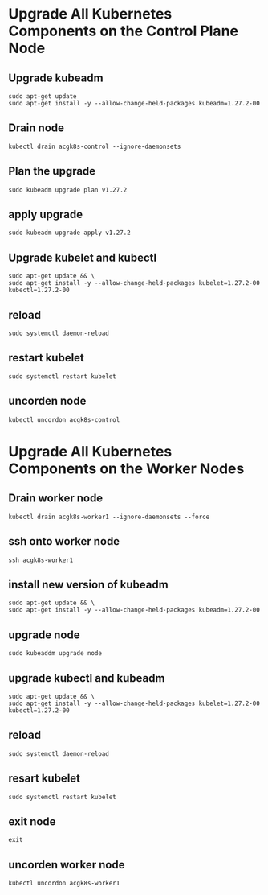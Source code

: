 # Upgrade All Kubernetes Components on the Control Plane Node

## Upgrade kubeadm

```
sudo apt-get update 
sudo apt-get install -y --allow-change-held-packages kubeadm=1.27.2-00
```

## Drain node
```
kubectl drain acgk8s-control --ignore-daemonsets
```

## Plan the upgrade
```
sudo kubeadm upgrade plan v1.27.2
```

## apply upgrade 
```
sudo kubeadm upgrade apply v1.27.2
```

## Upgrade kubelet and kubectl
```
sudo apt-get update && \
sudo apt-get install -y --allow-change-held-packages kubelet=1.27.2-00 kubectl=1.27.2-00
```

## reload 
```
sudo systemctl daemon-reload
```

##  restart kubelet
```
sudo systemctl restart kubelet
```

## uncorden node 
```
kubectl uncordon acgk8s-control
```

# Upgrade All Kubernetes Components on the Worker Nodes


## Drain worker node
```
kubectl drain acgk8s-worker1 --ignore-daemonsets --force
```

## ssh onto worker node
```
ssh acgk8s-worker1
```

## install new version of kubeadm

```
sudo apt-get update && \
sudo apt-get install -y --allow-change-held-packages kubeadm=1.27.2-00
```
## upgrade node 

```
sudo kubeaddm upgrade node
```

## upgrade kubectl and kubeadm
```
sudo apt-get update && \
sudo apt-get install -y --allow-change-held-packages kubelet=1.27.2-00 kubectl=1.27.2-00
``` 

## reload 
```
sudo systemctl daemon-reload
```

## resart kubelet 
```
sudo systemctl restart kubelet
```

## exit node 
```
exit 
```

## uncorden worker node 
```
kubectl uncordon acgk8s-worker1
```
